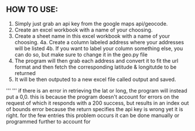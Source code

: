 ## HOW TO USE:
1. Simply just grab an api key from the google maps api/geocode.
2. Create an excel workbook with a name of your choosing.
3. Create a sheet name in this excel workbook with a name of your choosing.
4a. Create a column labeled address where your addresses will be listed
4b. If you want to label your column something else, you can do so, but make sure to change it in the geo.py file
5. The program will then grab each address and convert it to fit the url format and then fetch the corresponding latitude 
& longitutde to be returned
6. It will be then outputed to a new excel file called output and saved.

'''
'''
if there is an error in retrieving the lat or long, the program
will instead put a 0,0. this is because the program doesn't account for errors on the request 
of which it responds with a 200 success, but results in an index out of bounds error 
because the return specifies the api key is wrong yet it is right.
for the few entries this problem occurs it can be done manually or programmed further to account for
